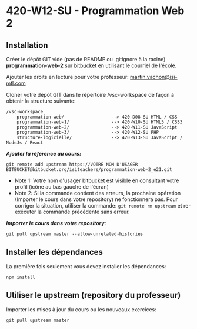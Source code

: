 # 420-W12-SU - Programmation Web 2

## Installation

Créer le dépôt GIT vide (pas de README ou .gitignore à la racine) **programmation-web-2** sur [bitbucket](https://bitbucket.org/) en utilisant le courriel de l'école.

Ajouter les droits en lecture pour votre professeur: martin.vachon@isi-mtl.com

Cloner votre dépôt GIT dans le répertoire /vsc-workspace de façon à obtenir la structure suivante:

```
/vsc-workspace
    programmation-web/                  --> 420-D08-SU HTML / CSS
    programmation-web-1/                --> 420-W10-SU HTML5 / CSS3
    programmation-web-2/                --> 420-W11-SU JavaScript
    programmation-web-3/                --> 420-W12-SU PHP
    structure-logicielle/               --> 420-W13-SU JavaScript / NodeJs / React
```

***Ajouter la référence au cours:***

`git remote add upstream https://VOTRE NOM D'USAGER BITBUCKET@bitbucket.org/isiteachers/programmation-web-2_e21.git`

- Note 1: Votre nom d'usager bitbucket est visible en consultant votre profil (icône au bas gauche de l'écran)
- Note 2: Si la commande contient des erreurs, la prochaine opération (Importer le cours dans votre repository) ne fonctionnera pas. Pour corriger la situation, utiliser la commande: `git remote rm upstream` et re-exécuter la commande précédente sans erreur.

***Importer le cours dans votre repository:***

`git pull upstream master --allow-unrelated-histories`

## Installer les dépendances

La première fois seulement vous devez installer les dépendances:

`npm install`

## Utiliser le upstream (repository du professeur)

Importer les mises à jour du cours ou les nouveaux exercices:

`git pull upstream master`

